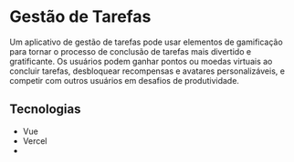 # Gestão de Tarefas
Um aplicativo de gestão de tarefas pode usar elementos de gamificação para tornar o processo de conclusão de tarefas mais divertido e gratificante. Os usuários podem ganhar pontos ou moedas virtuais ao concluir tarefas, desbloquear recompensas e avatares personalizáveis, e competir com outros usuários em desafios de produtividade.

## Tecnologias
- Vue
- Vercel
- 

